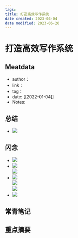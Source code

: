 ```yaml
---
tags: 
title: 打造高效写作系统
date created: 2023-04-04
date modified: 2023-06-20
---
```


# 打造高效写作系统

## Meatdata

- author：
- link：
- tag：
- date: [[2022-01-04]]
- Notes:

## 总结

- ![](https://chelsechen-img.oss-cn-hangzhou.aliyuncs.com/20220104163043.png)

## 闪念

- ![](https://chelsechen-img.oss-cn-hangzhou.aliyuncs.com/20220104153544.png)
- ![](https://chelsechen-img.oss-cn-hangzhou.aliyuncs.com/20220104165252.png)  
  ![](https://chelsechen-img.oss-cn-hangzhou.aliyuncs.com/20220104165311.png)
- ![](https://chelsechen-img.oss-cn-hangzhou.aliyuncs.com/20220104165838.png)  
  ![](https://chelsechen-img.oss-cn-hangzhou.aliyuncs.com/20220104170019.png)  
  ![](https://chelsechen-img.oss-cn-hangzhou.aliyuncs.com/20220104170149.png)
- ![](https://chelsechen-img.oss-cn-hangzhou.aliyuncs.com/20220104171823.png)

## 常青笔记

## 重点摘要
